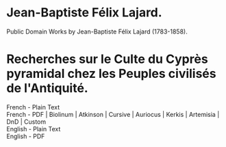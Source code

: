 # Jean-Baptiste Félix Lajard.

Public Domain Works by Jean-Baptiste Félix Lajard (1783-1858).

# Recherches sur le Culte du Cyprès pyramidal chez les Peuples civilisés de l'Antiquité.

French - Plain Text  
French - PDF | Biolinum | Atkinson | Cursive | Auriocus | Kerkis | Artemisia | DnD | Custom  
English - Plain Text  
English - PDF  

